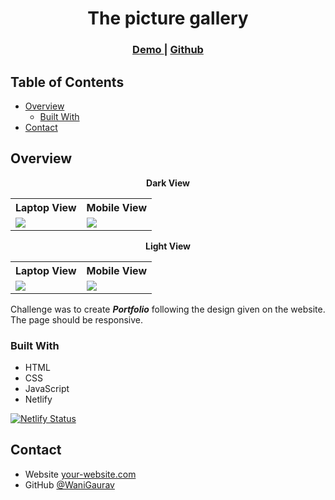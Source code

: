 <!-- Please update value in the {}  -->

<h1 align="center">The picture gallery</h1>

<div align="center">
  <h3>
    <a href="https://portfolio-devch-gw.netlify.app/">
      Demo
    </a>
    <span> | </span>
    <a href="https://github.com/WaniGaurav/acumen-asmnt-gw">
      Github
    </a>
  </h3>
</div>

<!-- TABLE OF CONTENTS -->

## Table of Contents

- [Overview](#overview)
  - [Built With](#built-with)
- [Contact](#contact)

<!-- OVERVIEW -->

## Overview

<p align = "center">
  <b>Dark View</b>
  <table>
    <tr>
      <th>Laptop View</th>
      <th>Mobile View</th>
    </tr>
    <tr>
      <td>
        <img src = "/images/screenshots/desktop-view-dark.png">
      </td>
      <td>
        <img src = "/components/images/screenshots/mobile-view-dark.png">
      </td>
    </tr>
  </table>
</p>
<p align = "center">
  <b>Light View</b>
  <table>
    <tr>
      <th>Laptop View</th>
      <th>Mobile View</th>
    </tr>
    <tr>
      <td>
        <img src = "/images/screenshots/desktop-view-light.png">
      </td>
      <td>
        <img src = "/images/screenshots/mobile-view-light.png">
      </td>
    </tr>
  </table>
</p>

Challenge was to create **_Portfolio_** following the design given on the website. The page should be responsive.

### Built With

<!-- This section should list any major frameworks that you built your project using. Here are a few examples.-->

- HTML
- CSS
- JavaScript
- Netlify

[![Netlify Status](https://api.netlify.com/api/v1/badges/601be770-739e-4b14-8239-d4309ce66232/deploy-status)](https://app.netlify.com/sites/portfolio-devch-gw/deploys)

## Contact

- Website [your-website.com](https://{your-web-site-link})
- GitHub [@WaniGaurav](https://github.com/WaniGaurav)
